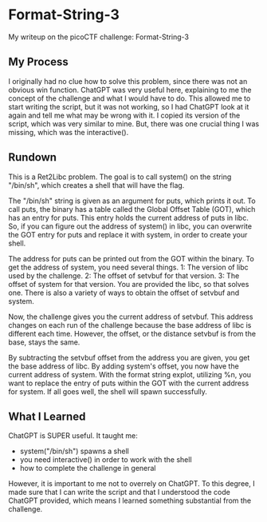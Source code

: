 # Format-String-3
My writeup on the picoCTF challenge: Format-String-3

## My Process

I originally had no clue how to solve this problem, since there was not an obvious win function. ChatGPT was very useful here, explaining to me the concept of the challenge and what I would have to do. This allowed me to start writing the script, but it was not working, so I had ChatGPT look at it again and tell me what may be wrong with it. I copied its version of the script, which was very similar to mine. But, there was one crucial thing I was missing, which was the interactive(). 

## Rundown

This is a Ret2Libc problem. The goal is to call system() on the string "/bin/sh", which creates a shell that will have the flag. 

The "/bin/sh" string is given as an argument for puts, which prints it out. To call puts, the binary has a table called the Global Offset Table (GOT), which has an entry for puts. This entry holds the current address of puts in libc. So, if you can figure out the address of system() in libc, you can overwrite the GOT entry for puts and replace it with system, in order to create your shell. 

The address for puts can be printed out from the GOT within the binary. To get the address of system, you need several things. 1: The version of libc used by the challenge. 2: The offset of setvbuf for that version. 3: The offset of system for that version. You are provided the libc, so that solves one. There is also a variety of ways to obtain the offset of setvbuf and system. 

Now, the challenge gives you the current address of setvbuf. This address changes on each run of the challenge because the base address of libc is different each time. However, the offset, or the distance setvbuf is from the base, stays the same. 

By subtracting the setvbuf offset from the address you are given, you get the base address of libc. By adding system's offset, you now have the current address of system. With the format string explot, utilizing %n, you want to replace the entry of puts within the GOT with the current address for system. If all goes well, the shell will spawn successfully. 

## What I Learned

ChatGPT is SUPER useful. It taught me: 
- system("/bin/sh") spawns a shell
- you need interactive() in order to work with the shell
- how to complete the challenge in general

However, it is important to me not to overrely on ChatGPT. To this degree, I made sure that I can write the script and that I understood the code ChatGPT provided, which means I learned something substantial from the challenge. 